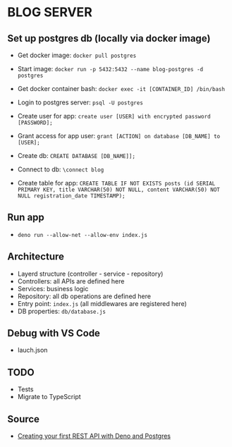 # BLOG SERVER

## Set up postgres db (locally via docker image)

* Get docker image: `docker pull postgres`
* Start image: `docker run -p 5432:5432 --name blog-postgres -d postgres`
* Get docker container bash: `docker exec -it [CONTAINER_ID] /bin/bash`
* Login to postgres server: `psql -U postgres`
* Create user for app: `create user [USER] with encrypted password [PASSWORD];`
* Grant access for app user: `grant [ACTION] on database [DB_NAME] to [USER];`

* Create db: `CREATE DATABASE [DB_NAME]];`
* Connect to db: `\connect blog`

* Create table for app: `CREATE TABLE IF NOT EXISTS posts (id SERIAL PRIMARY KEY, title VARCHAR(50) NOT NULL, content VARCHAR(50) NOT NULL registration_date TIMESTAMP);`

## Run app

* `deno run --allow-net --allow-env index.js`

## Architecture

* Layerd structure (controller - service - repository)
* Controllers: all APIs are defined here
* Services: business logic
* Repository: all db operations are defined here
* Entry point: `index.js` (all middlewares are registered here)
* DB properties: `db/database.js`

## Debug with VS Code

* lauch.json

## TODO

* Tests
* Migrate to TypeScript

## Source
 * [Creating your first REST API with Deno and Postgres](https://blog.logrocket.com/creating-your-first-rest-api-with-deno-and-postgres/)
